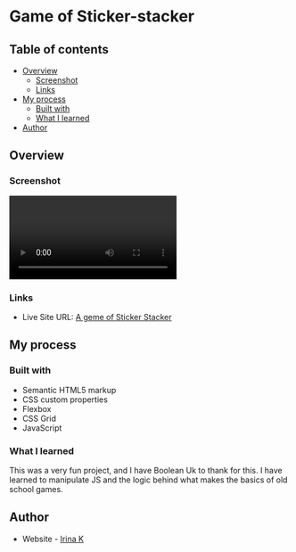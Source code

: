 # Game of Sticker-stacker

## Table of contents

- [Overview](#overview)
  - [Screenshot](#screenshot)
  - [Links](#links)
- [My process](#my-process)
  - [Built with](#built-with)
  - [What I learned](#what-i-learned)
- [Author](#author)

## Overview

### Screenshot

![Screenshot](./video/sticker-stacker.mp4)

### Links

- Live Site URL: [A geme of Sticker Stacker](https://irinakrdmva.github.io/Sticker-stacker/)

## My process

### Built with

- Semantic HTML5 markup
- CSS custom properties
- Flexbox
- CSS Grid
- JavaScript

### What I learned

This was a very fun project, and I have Boolean Uk to thank for this. I have learned to manipulate JS and the logic behind what makes the basics of old school games.

## Author

- Website - [Irina K](https://www.irinakrdmva.pt)
